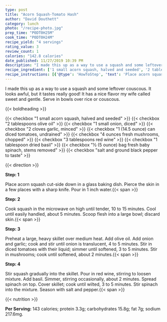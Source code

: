 ```yaml
---
type: post
title: "Acorn Squash-Tomato Hash"
author: "David Douthett"
category: lunch
photo: "/recipe-photo.jpg"
prep_time: "P0DT0H25M"
cook_time: "P0DT0H24M"
recipe_yield: "4 servings"
rating_value: 3
review_count: 1
calories: "142.8 calories"
date_published: 11/27/2019 10:39 PM
description: "I made this up as a way to use a squash and some leftover couscous. It looks awful, but it tastes really good! It has a nice flavor my wife called sweet and gentle. Serve in bowls over rice or couscous."
recipe_ingredient: ['1 small acorn squash, halved and seeded', '2 tablespoons olive oil', '1 small onion, diced', '2 cloves garlic, minced', '1 (14.5 ounce) can diced tomatoes, undrained', '4 ounces fresh mushrooms, chopped', '3 tablespoons red wine', '1 tablespoon dried basil', '½ (5 ounce) bag fresh baby spinach, stems removed', 'salt and ground black pepper to taste']
recipe_instructions: [{'@type': 'HowToStep', 'text': 'Place acorn squash cut-side down in a glass baking dish. Pierce the skin in a few places with a sharp knife. Pour in 1 inch water.\n'}, {'@type': 'HowToStep', 'text': 'Cook squash in the microwave on high until tender, 10 to 15 minutes. Cool until easily handled, about 5 minutes. Scoop flesh into a large bowl; discard skin.\n'}, {'@type': 'HowToStep', 'text': 'Preheat a large, heavy skillet over medium heat. Add olive oil. Add onion and garlic; cook and stir until onion is translucent, 4 to 5 minutes. Stir in diced tomatoes with their liquid; simmer until softened, 3 to 5 minutes. Stir in mushrooms; cook until softened, about 2 minutes.\n'}, {'@type': 'HowToStep', 'text': 'Stir squash gradually into the skillet. Pour in red wine, stirring to loosen mixture. Add basil. Simmer, stirring occasionally, about 2 minutes. Spread spinach on top. Cover skillet; cook until wilted, 3 to 5 minutes. Stir spinach into the mixture. Season with salt and pepper.\n'}]
---
```


I made this up as a way to use a squash and some leftover couscous. It looks awful, but it tastes really good! It has a nice flavor my wife called sweet and gentle. Serve in bowls over rice or couscous. 

{{< boldheading >}}

{{< checkbox "1 small acorn squash, halved and seeded" >}}
{{< checkbox "2 tablespoons olive oil" >}}
{{< checkbox "1 small onion, diced" >}}
{{< checkbox "2 cloves garlic, minced" >}}
{{< checkbox "1 (14.5 ounce) can diced tomatoes, undrained" >}}
{{< checkbox "4 ounces fresh mushrooms, chopped" >}}
{{< checkbox "3 tablespoons red wine" >}}
{{< checkbox "1 tablespoon dried basil" >}}
{{< checkbox "½ (5 ounce) bag fresh baby spinach, stems removed" >}}
{{< checkbox "salt and ground black pepper to taste" >}}


{{< direction >}}

**Step: 1**

Place acorn squash cut-side down in a glass baking dish. Pierce the skin in a few places with a sharp knife. Pour in 1 inch water.{{< span >}}

**Step: 2**

Cook squash in the microwave on high until tender, 10 to 15 minutes. Cool until easily handled, about 5 minutes. Scoop flesh into a large bowl; discard skin.{{< span >}}

**Step: 3**

Preheat a large, heavy skillet over medium heat. Add olive oil. Add onion and garlic; cook and stir until onion is translucent, 4 to 5 minutes. Stir in diced tomatoes with their liquid; simmer until softened, 3 to 5 minutes. Stir in mushrooms; cook until softened, about 2 minutes.{{< span >}}

**Step: 4**

Stir squash gradually into the skillet. Pour in red wine, stirring to loosen mixture. Add basil. Simmer, stirring occasionally, about 2 minutes. Spread spinach on top. Cover skillet; cook until wilted, 3 to 5 minutes. Stir spinach into the mixture. Season with salt and pepper.{{< span >}}

{{< nutrition >}}

**Per Serving:** 143 calories; protein 3.3g; carbohydrates 15.8g; fat 7g; sodium 217.6mg.